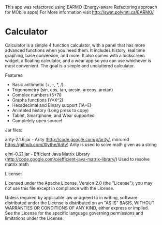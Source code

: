 This app was refactored using EARMO (Energy-aware Refactoring approach for MObile apps)
For More information visit http://swat.polymtl.ca/EARMO/


# Calculator

Calculator is a simple 4 function calculator, with a panel that has more advanced functions when you need them. It includes history, real time graphing, base conversion, and more. It also comes with a lockscreen widget, a floating calculator, and a wear app so you can use whichever is most convenient.
The goal is a simple and uncluttered calculator.

Features:

* Basic arithmetic (+, -, *, /)
* Trigonometry (sin, cos, tan, arcsin, arccos, arctan)
* Complex numbers (5+7i)
* Graphs functions (Y=X^2)
* Hexadecimal and Binary support (1A+E)
* Animated history (Long press to copy)
* Tablet, Smartphone, and Wear supported
* Completely open source!

Jar files:

arity-2.1.6.jar - Arity (http://code.google.com/p/arity/, mirrored https://github.com/Xlythe/Arity)
    Arity is used to solve math given as a string

ejml-0.21.jar - Efficient Java Matrix Library (http://code.google.com/p/efficient-java-matrix-library/)
    Used to resolve matrix math

License:

   Licensed under the Apache License, Version 2.0 (the "License");
   you may not use this file except in compliance with the License.

   Unless required by applicable law or agreed to in writing, software
   distributed under the License is distributed on an "AS IS" BASIS,
   WITHOUT WARRANTIES OR CONDITIONS OF ANY KIND, either express or implied.
   See the License for the specific language governing permissions and
   limitations under the License.
